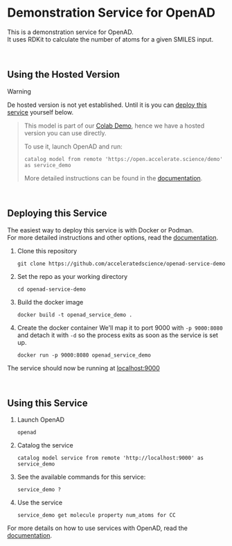 # Demonstration Service for OpenAD

This is a demonstration service for OpenAD.  
It uses RDKit to calculate the number of atoms for a given SMILES input.

<br>

## Using the Hosted Version

> [!WARNING]  
> De hosted version is not yet established. Until it is you can [deploy this service](#deploying-this-service) yourself below.

> This model is part of our [Colab Demo](https://colab.research.google.com/drive/15iizKPQ9hJ-yexegI1MNpeoqinb6C5-V#scrollTo=BiBWGQAxnhJh), hence we have a hosted version you can use directly.
> 
> To use it, launch OpenAD and run:
> 
> ```shell
> catalog model from remote 'https://open.accelerate.science/demo' as service_demo
> ```
> 
> More detailed instructions can be found in the [documentation](https://openad.accelerate.science/docs/model-service/deploying-models/#spinning-up-a-service).

<br>

## Deploying this Service

The easiest way to deploy this service is with Docker or Podman.  
For more detailed instructions and other options, read the [documentation](https://openad.accelerate.science/docs/model-service/deploying-models).

1. Clone this repository
    
    ```shell
    git clone https://github.com/acceleratedscience/openad-service-demo
    ```

2. Set the repo as your working directory
    
    ```shell
    cd openad-service-demo
    ```

1. Build the docker image
    
    ```shell
    docker build -t openad_service_demo .
    ```

2. Create the docker container
    We'll map it to port 9000 with `-p 9000:8080` and detach it with `-d` so the process exits as soon as the service is set up.
    
    ```
    docker run -p 9000:8080 openad_service_demo
    ```

The service should now be running at [localhost:9000](http://localhost:9000)

<br>

## Using this Service

1. Launch OpenAD

    ```shell
    openad
    ```

2. Catalog the service

    ```shell
    catalog model service from remote 'http://localhost:9000' as service_demo
    ```

3. See the available commands for this service:

    ```shell
    service_demo ?
    ```

4. Use the service

    ```shell
    service_demo get molecule property num_atoms for CC
    ```

For more details on how to use services with OpenAD, read the [documentation](https://openad.accelerate.science/docs/model-service).
